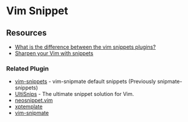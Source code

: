 # Vim Snippet

## Resources

* [What is the difference between the vim snippets plugins?](https://vi.stackexchange.com/questions/7466/what-is-the-difference-between-the-vim-snippets-plugins)
* [Sharpen your Vim with snippets](https://brigade.engineering/sharpen-your-vim-with-snippets-767b693886db)

### Related Plugin

* [vim-snippets](https://github.com/honza/vim-snippets) - vim-snipmate default snippets (Previously snipmate-snippets)
* [UltiSnips](https://github.com/SirVer/ultisnips) - The ultimate snippet solution for Vim.
* [neosnippet.vim](https://github.com/Shougo/neosnippet.vim)
* [xptemplate](https://github.com/drmingdrmer/xptemplate)
* [vim-snipmate](https://github.com/garbas/vim-snipmate)

